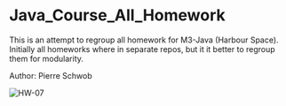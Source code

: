 # Java_Course_All_Homework
This is an attempt to regroup all homework for M3-Java (Harbour Space).
Initially all homeworks where in separate repos, but it it better to regroup them for modularity.

Author: Pierre Schwob


![HW-07](https://github.com/IAbeteEtMechante/HW-07/workflows/HW-07/badge.svg)
